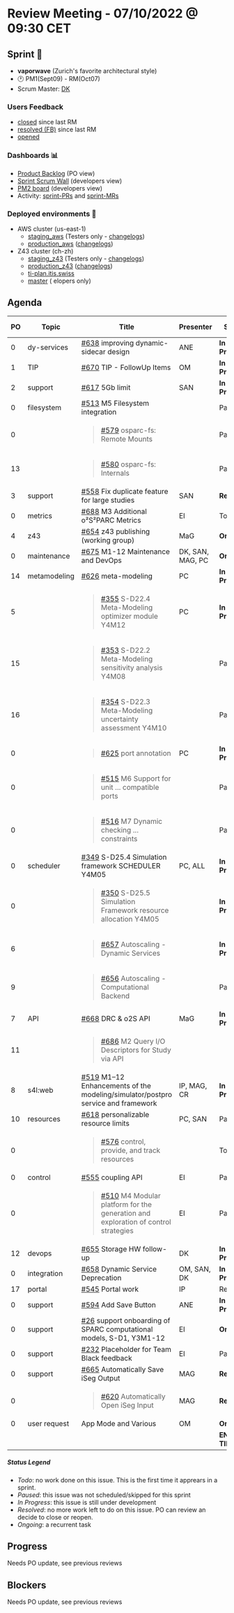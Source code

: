 # Review Meeting - 07/10/2022 @ 09:30 CET

## Sprint 🏃

- **vaporwave**  (Zurich's favorite architectural style)
- 🕐 PM1(Sept09) - RM(Oct07)
- Scrum Master: [DK]

### Users Feedback

- [closed](https://github.com/pulls?q=is%3Apr+archived%3Afalse+user%3AITISFoundation+closed%3A%3E2022-08-05) since last RM
- [resolved (FB)](https://z43.manuscript.com/f/filters/?ixProject=45&ixStatus=0&maxrecords=50&resolvedInLast=3&sColumns=Category-Favorite-Case-TitleComment-Area-Priority-Status-DateResolved-DateOpened-OpenedBy&sSorts=LastUpdated.descending-Priority&sView=grid-flat) since last RM
- [opened](https://github.com/ITISFoundation/osparc-issues/issues?q=is%3Aissue+is%3Aopen+sort%3Areactions)

### Dashboards 📊

- [Product Backlog](https://github.com/orgs/ITISFoundation/projects/3) (PO view)
- [Sprint Scrum Wall](https://app.zenhub.com/workspaces/osparc---scrum-wall-5c9260f3d76ef51f6b0fe78d/board?repos=118596920,174557929,151701223,135289610,118910047,181836792,167586968) (developers view)
- [PM2 board](https://github.com/orgs/ITISFoundation/projects/9) (developers view)
- Activity: [sprint-PRs] and [sprint-MRs]

### Deployed environments 🚀

- AWS cluster (us-east-1)
  - [staging_aws](https://staging.osparc.io) (Testers only - [changelogs])
  - [production_aws](https://osparc.io) ([changelogs])
- Z43 cluster (ch-zh)
  - [staging_z43](http://osparc-staging.speag.com) (Testers only - [changelogs])
  - [production_z43](http://osparc.speag.com) ([changelogs])
  - [ti-plan.itis.swiss](http://ti-plan.itis.swiss)
  - [master](https://osparc-master.speag.com) (
  elopers only)

## Agenda

| PO  | Topic        | Title                                                                                                        | Presenter        | Status          | Duration   | Start-Time |
| --- | ------------ | ------------------------------------------------------------------------------------------------------------ | ---------------- | --------------- | ---------- | ---------- |
| 0   | dy-services  | [#638] improving dynamic-sidecar design                                                                      | ANE              | **In Progress** | 3 min      | 9:30       |
| 1   | TIP          | [#670] TIP - FollowUp Items                                                                                  | OM               | **In Progress** | 5 min      | 9:33       |
| 2   | support      | [#617] 5Gb limit                                                                                             | SAN              | **In Progress** | 1 min      | 9:38       |
| 0  | filesystem   | [#513] M5 Filesystem integration                                                                             |                  | Paused          |            |            |
| 0  |              | <blockquote>[#579] osparc-fs: Remote Mounts</blockquote>                                                     |                  | Paused          |            |            |
| 13  |              | <blockquote>[#580] osparc-fs: Internals</blockquote>                                                         |                  | Paused          |            |            |
| 3   | support      | [#558] Fix duplicate feature for large studies                                                               | SAN              | **Resolved**    | 5 min      | 9:39       |
| 0   | metrics      | [#688] M3 Additional o²S²PARC Metrics                                                                        | EI               | Todo            |            |            |
| 4   | z43          | [#654] z43 publishing (working group)                                                                        | MaG              | **Ongoing**     | 1 min      | 9:44       |
| 0   | maintenance  | [#675] M1-12 Maintenance and DevOps                                                                          | DK, SAN, MAG, PC | **Ongoing**     | 13 min     | 9:45       |
| 14  | metamodeling | [#626] meta-modeling                                                                                         | PC               | **In Progress** |            |            |
| 5   |              | <blockquote>[#355] S-D22.4 Meta-Modeling optimizer module Y4M12</blockquote>                                 | PC               | **In Progress** | 7 min      | 9:58       |
| 15  |              | <blockquote>[#353] S-D22.2 Meta-Modeling sensitivity analysis Y4M08</blockquote>                             |                  | Paused          |            |            |
| 16  |              | <blockquote>[#354] S-D22.3 Meta-Modeling uncertainty assessment  Y4M10</blockquote>                          |                  | Paused          |            |            |
| 0   |              | <blockquote>[#625] port annotation</blockquote>                                                              | PC               | **In Progress** | 1 min      | 10:05      |
| 0   |              | <blockquote>[#515] M6 Support for unit ... compatible ports</blockquote>                                     |                  | Paused          |            |            |
| 0   |              | <blockquote>[#516] M7 Dynamic checking ... constraints</blockquote>                                          |                  | Paused          |            |            |
| 0   | scheduler    | [#349] S-D25.4 Simulation framework SCHEDULER Y4M05                                                          | PC, ALL          | **In Progress** | 3 min      | 10:06      |
| 0   |              | <blockquote>[#350] S-D25.5 Simulation Framework resource allocation Y4M05</blockquote>                       |                  | **In Progress** |            |            |
| 6   |              | <blockquote>[#657] Autoscaling - Dynamic Services</blockquote>                                               |                  | **In Progress** |            |            |
| 9   |              | <blockquote>[#656] Autoscaling - Computational Backend</blockquote>                                          |                  | Paused          |            |            |
| 7   | API          | [#668] DRC & o2S API                                                                                         | MaG              | **In Progress** | 1 min      | 10:09      |
| 11  |              | <blockquote>[#686] M2 Query I/O Descriptors for Study via API</blockquote>                                   |                  |                 |            |            |
| 8   | s4l:web      | [#519] M1–12 Enhancements of the modeling/simulator/postpro service and framework                            | IP, MAG, CR      | **In Progress** | 15 mins    | 10:10      |
| 10  | resources    | [#618] personalizable resource limits                                                                        | PC, SAN          | Paused          |            |            |
| 0   |              | <blockquote>[#576] control, provide, and track resources</blockquote>                                        |                  | Todo            |            |            |
| 0   | control      | [#555] coupling API                                                                                          | EI               | Paused          |            |            |
| 0   |              | <blockquote>[#510] M4 Modular platform for the generation and exploration of control strategies</blockquote> | EI               | Paused          |            |            |
| 12  | devops       | [#655] Storage HW follow-up                                                                                  | DK               | **In Progress** | 6 min      | 10:25      |
| 0   | integration  | [#658] Dynamic Service Deprecation                                                                           | OM, SAN, DK      | **In Progress** | 5 min      | 10:31      |
| 17  | portal       | [#545] Portal work                                                                                           | IP               | Resolved        |            |            |
| 0   | support      | [#594] Add Save Button                                                                                       | ANE              | **In Progress** | 1 min      | 10:36      |
| 0   | support      | [#26] support onboarding of SPARC computational models, S-D1, Y3M1-12                                        | EI               | **Ongoing**     | 5 min      | 10:37      |
| 0   | support      | [#232] Placeholder for Team Black feedback                                                                   | EI               | Paused          |            |            |
| 0   | support      | [#665] Automatically Save iSeg Output                                                                        | MAG              | **Resolved**    | 3 min      | 10:42      |
| 0   |              | <blockquote>[#620] Automatically Open iSeg Input     </blockquote>                                           | MAG              | **Resolved**    |            |            |
| 0   | user request | App Mode and Various                                                                                         | OM               | **Ongoing**     | 10 min     | 10:45      |
|     |              |                                                                                                              |                  | **END TIME**    |            | 10:55      |

##### Status Legend

- _Todo_: no work done on this issue. This is the first time it apprears in a sprint.
- _Paused_: this issue was not scheduled/skipped for this sprint
- _In Progress_: this issue is still under development
- _Resolved_: no more work left to do on this issue. PO can review an decide to close or reopen.
- _Ongoing_: a recurrent task

[online]: http://status.osparc.io/
[operational]: https://git.speag.com/oSparc/e2e-testing/-/pipelines
[performant]: https://git.speag.com/oSparc/e2e-portal-testing/-/pipelines

## Progress

Needs PO update, see previous reviews

## Blockers

Needs PO update, see previous reviews

<!--References PLEASE KEEP ALPHABETICAL ORDER!!! -->

[all]: https://github.com/Surfict
[ane]: https://github.com/GitHK
[bl]: https://github.com/dyollb
[dk]: https://github.com/mrnicegyu11
[cr]: https://github.com/colinRawlings
[ip]: https://github.com/ignapas
[mag]: https://github.com/mguidon
[om]: https://github.com/odeimaiz
[pc]: https://github.com/pcrespov
[san]: https://github.com/sanderegg
[syr]: https://zmt.swiss/about/about-zmt/all-staff/reboux-sylvain/
[tn]: https://itis.swiss/who-we-are/staff-members/all-staff/newton-taylor/
[ei]: https://github.com/elisabettai
[j-d4]: https://github.com/ITISFoundation/osparc-issues/issues/62
[j-d7.a]: https://github.com/ITISFoundation/osparc-issues/issues/21
[j-d35]: https://github.com/ITISFoundation/osparc-issues/issues/31
[j-d33]: https://github.com/ITISFoundation/osparc-issues/issues/33
[j-d20]: https://github.com/ITISFoundation/osparc-issues/issues/48
[j-d21]: https://github.com/ITISFoundation/osparc-simcore/issues/1065
[j-d28.a]: https://github.com/ITISFoundation/osparc-simcore/issues/1066
[j-d29]: https://github.com/ITISFoundation/osparc-issues/issues/37
[s-d2]: https://github.com/ITISFoundation/osparc-simcore/issues/1069
[s-d18]: https://github.com/ITISFoundation/osparc-issues/issues/9
[s-d7]: https://github.com/ITISFoundation/osparc-issues/issues/21
[s-d10]: https://github.com/ITISFoundation/osparc-issues/issues/18
[s-d22]: https://github.com/ITISFoundation/osparc-issues/issues/5
[s-d12]: https://github.com/ITISFoundation/osparc-issues/issues/16
[s-d15]: https://github.com/ITISFoundation/osparc-issues/issues/12
[s-d12]: https://github.com/ITISFoundation/osparc-issues/issues/16
[s-d6]: https://github.com/ITISFoundation/osparc-issues/issues/22
[s-d5]: https://github.com/ITISFoundation/osparc-issues/issues/23
[s-d21]: https://github.com/ITISFoundation/osparc-issues/issues/6
[s-d4]: https://github.com/ITISFoundation/osparc-issues/issues/24
[s-d1]: https://github.com/ITISFoundation/osparc-issues/issues/26
[s-d26]: https://github.com/ITISFoundation/osparc-issues/issues/332
[s-d27.2]: https://github.com/ITISFoundation/osparc-issues/issues/357
[n-d1]: https://github.com/ITISFoundation/osparc-issues/issues/68
[n-d2]: https://github.com/ITISFoundation/osparc-issues/issues/91
[tb-backlog]: https://github.com/ITISFoundation/osparc-issues/projects/4
[z43-backlog]: https://z43.fogbugz.com/f/filters/1112/osparc-cases
[sprint-prs]: https://github.com/pulls?page=1&q=is%3Apr+archived%3Afalse+user%3AITISFoundation+closed%3A%3E2021-11-15
[sprint-mrs]: https://git.speag.com/groups/oSparc/-/merge_requests?scope=all&utf8=%E2%9C%93&state=all
[changelogs]: https://github.com/ITISFoundation/osparc-simcore/releases

[#638]: https://github.com/ITISFoundation/osparc-issues/issues/638
[#670]: https://github.com/ITISFoundation/osparc-issues/issues/670
[#617]: https://github.com/ITISFoundation/osparc-issues/issues/617
[#558]: https://github.com/ITISFoundation/osparc-issues/issues/558
[#654]: https://github.com/ITISFoundation/osparc-issues/issues/654
[#355]: https://github.com/ITISFoundation/osparc-issues/issues/355
[#657]: https://github.com/ITISFoundation/osparc-issues/issues/657
[#668]: https://github.com/ITISFoundation/osparc-issues/issues/668
[#519]: https://github.com/ITISFoundation/osparc-issues/issues/519
[#656]: https://github.com/ITISFoundation/osparc-issues/issues/656
[#618]: https://github.com/ITISFoundation/osparc-issues/issues/618
[#686]: https://github.com/ITISFoundation/osparc-issues/issues/686
[#655]: https://github.com/ITISFoundation/osparc-issues/issues/655
[#580]: https://github.com/ITISFoundation/osparc-issues/issues/580
[#545]: https://github.com/ITISFoundation/osparc-issues/issues/545
[#675]: https://github.com/ITISFoundation/osparc-issues/issues/675
[#428]: https://github.com/ITISFoundation/osparc-issues/issues/428
[#529]: https://github.com/ITISFoundation/osparc-issues/issues/529
[#701]: https://github.com/ITISFoundation/osparc-issues/issues/701
[#702]: https://github.com/ITISFoundation/osparc-issues/issues/702
[#700]: https://github.com/ITISFoundation/osparc-issues/issues/700
[#688]: https://github.com/ITISFoundation/osparc-issues/issues/688
[#693]: https://github.com/ITISFoundation/osparc-issues/issues/693
[#594]: https://github.com/ITISFoundation/osparc-issues/issues/594
[#658]: https://github.com/ITISFoundation/osparc-issues/issues/658
[#665]: https://github.com/ITISFoundation/osparc-issues/issues/665
[#652]: https://github.com/ITISFoundation/osparc-issues/issues/652
[#662]: https://github.com/ITISFoundation/osparc-issues/issues/662
[#412]: https://github.com/ITISFoundation/osparc-issues/issues/412
[#626]: https://github.com/ITISFoundation/osparc-issues/issues/626
[#638]: https://github.com/ITISFoundation/osparc-issues/issues/638
[#617]: https://github.com/ITISFoundation/osparc-issues/issues/617
[#513]: https://github.com/ITISFoundation/osparc-issues/issues/513
[#579]: https://github.com/ITISFoundation/osparc-issues/issues/579
[#580]: https://github.com/ITISFoundation/osparc-issues/issues/580
[#578]: https://github.com/ITISFoundation/osparc-issues/issues/578
[#558]: https://github.com/ITISFoundation/osparc-issues/issues/558
[#618]: https://github.com/ITISFoundation/osparc-issues/issues/618
[#91]: https://github.com/ITISFoundation/osparc-issues/issues/91
[#519]: https://github.com/ITISFoundation/osparc-issues/issues/519
[#349]: https://github.com/ITISFoundation/osparc-issues/issues/349
[#545]: https://github.com/ITISFoundation/osparc-issues/issues/545
[#621]: https://github.com/ITISFoundation/osparc-issues/issues/621
[#626]: https://github.com/ITISFoundation/osparc-issues/issues/626
[#353]: https://github.com/ITISFoundation/osparc-issues/issues/353
[#354]: https://github.com/ITISFoundation/osparc-issues/issues/354
[#625]: https://github.com/ITISFoundation/osparc-issues/issues/625
[#515]: https://github.com/ITISFoundation/osparc-issues/issues/515
[#516]: https://github.com/ITISFoundation/osparc-issues/issues/516
[#355]: https://github.com/ITISFoundation/osparc-issues/issues/355
[#555]: https://github.com/ITISFoundation/osparc-issues/issues/555
[#510]: https://github.com/ITISFoundation/osparc-issues/issues/510
[#546]: https://github.com/ITISFoundation/osparc-issues/issues/546
[#428]: https://github.com/ITISFoundation/osparc-issues/issues/428
[#509]: https://github.com/ITISFoundation/osparc-issues/issues/509
[#576]: https://github.com/ITISFoundation/osparc-issues/issues/576
[#350]: https://github.com/ITISFoundation/osparc-issues/issues/350
[#26]: https://github.com/ITISFoundation/osparc-issues/issues/26
[#232]: https://github.com/ITISFoundation/osparc-issues/issues/232
[#529]: https://github.com/ITISFoundation/osparc-issues/issues/529
[#654]: https://github.com/ITISFoundation/osparc-issues/issues/654
[#594]: https://github.com/ITISFoundation/osparc-issues/issues/594
[#657]: https://github.com/ITISFoundation/osparc-issues/issues/657
[#656]: https://github.com/ITISFoundation/osparc-issues/issues/656
[#655]: https://github.com/ITISFoundation/osparc-issues/issues/655
[#620]: https://github.com/ITISFoundation/osparc-issues/issues/620
[#658]: https://github.com/ITISFoundation/osparc-issues/issues/658
[#665]: https://github.com/ITISFoundation/osparc-issues/issues/665
